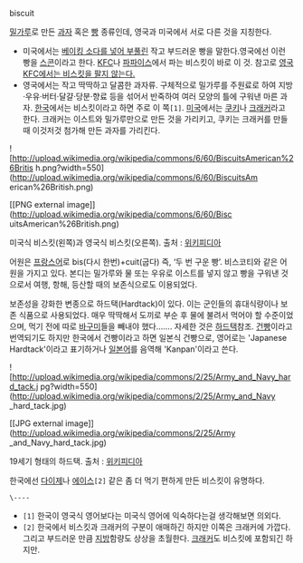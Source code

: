 biscuit

[밀가루](%EB%B0%80%EA%B0%80%EB%A3%A8.md)로 만든 [과자](%EA%B3%BC%EC%9E%90.md) 혹은
[빵](%EB%B9%B5.md) 종류인데, 영국과 미국에서 서로 다른 것을 지칭한다.  

  * 미국에서는 [베이킹 소다를 넣어 부풀린](http://en.wikipedia.org/wiki/Biscuit_\(bread\)) 작고 부드러운 빵을 말한다.영국에선 이런 빵을 [스콘](%EC%8A%A4%EC%BD%98.md)이라고 한다. [KFC](KFC.md)나 [파파이스](%ED%8C%8C%ED%8C%8C%EC%9D%B4%EC%8A%A4.md)에서 파는 비스킷이 바로 이 것. 참고로 [영국 KFC에서는 비스킷을 팔지 않는다.](http://englishsamsam.tistory.com/92)
  * 영국에서는 작고 딱딱하고 달콤한 과자류. 구체적으로 밀가루를 주원료로 하여 지방·우유·버터·달걀·당분·향료 등을 섞어서 반죽하여 여러 모양의 틀에 구워낸 마른 과자. [한국](%ED%95%9C%EA%B5%AD.md)에서는 비스킷이라고 하면 주로 이 쪽`[1]`. [미국](%EB%AF%B8%EA%B5%AD.md)에서는 [쿠키](%EC%BF%A0%ED%82%A4.md)나 [크래커](%ED%81%AC%EB%9E%98%EC%BB%A4.md)라고 한다. 크래커는 이스트와 밀가루만으로 만든 것을 가리키고, 쿠키는 크래커를 만들때 이것저것 첨가해 만든 과자를 가리킨다.

![http://upload.wikimedia.org/wikipedia/commons/6/60/BiscuitsAmerican%26Britis
h.png?width=550](http://upload.wikimedia.org/wikipedia/commons/6/60/BiscuitsAm
erican%26British.png)

[[PNG external image]](http://upload.wikimedia.org/wikipedia/commons/6/60/Bisc
uitsAmerican%26British.png)

  

미국식 비스킷(왼쪽)과 영국식 비스킷(오른쪽). 출처 :
[위키피디아](http://en.wikipedia.org/wiki/File:BiscuitsAmerican%26British.png)  

어원은 [프랑스어](%ED%94%84%EB%9E%91%EC%8A%A4%EC%96%B4.md)로 bis(다시 한번)+cuit(굽다) 즉,
‘두 번 구운 빵’. 비스코티와 같은 어원을 가지고 있다. 본디는 밀가루와 물 또는 우유로 이스트를 넣지 않고 빵을 구워낸 것으로서 여행,
항해, 등산할 때의 보존식으로도 이용되었다.

보존성을 강화한 변종으로 하드택(Hardtack)이 있다. 이는 군인들의 휴대식량이나 보존 식품으로 사용되었다. 매우 딱딱해서 도끼로 부순
후 물에 불려서 먹어야 할 수준이었으며, 먹기 전에 따로 [바구미](%EB%B0%94%EA%B5%AC%EB%AF%B8.md)들을 빼내야
했다……. 자세한 것은 [하드택](%ED%95%98%EB%93%9C%ED%83%9D.md)참조.
[건빵](%EA%B1%B4%EB%B9%B5.md)이라고 번역되기도 하지만 한국에서 건빵이라고 하면 일본식 건빵으로, 영어로는
'Japanese Hardtack'이라고 표기하거나 [일본어](%EC%9D%BC%EB%B3%B8%EC%96%B4.md)를 음역해
'Kanpan'이라고 쓴다.  

![http://upload.wikimedia.org/wikipedia/commons/2/25/Army_and_Navy_hard_tack.j
pg?width=550](http://upload.wikimedia.org/wikipedia/commons/2/25/Army_and_Navy
_hard_tack.jpg)

[[JPG external image]](http://upload.wikimedia.org/wikipedia/commons/2/25/Army
_and_Navy_hard_tack.jpg)

  

19세기 형태의 하드택. 출처 :
[위키피디아](http://en.wikipedia.org/wiki/File:Army_and_Navy_hard_tack.jpg)  

한국에선 [다이제](%EB%8B%A4%EC%9D%B4%EC%A0%9C.md)나
[에이스](%EC%97%90%EC%9D%B4%EC%8A%A4%28%EA%B3%BC%EC%9E%90%29.md)`[2]` 같은 좀 더
먹기 편하게 만든 비스킷이 유명하다.

`\----`

  * `[1]` 한국이 영국식 영어보다는 미국식 영어에 익숙하다는걸 생각해보면 의외다.
  * `[2]` 한국에서 비스킷과 크래커의 구분이 애매하긴 하지만 이쪽은 크래커에 가깝다. 그리고 부드러운 만큼 [지방](%EC%A7%80%EB%B0%A9.md)함량도 상상을 초월한다. [크래커](%ED%81%AC%EB%9E%98%EC%BB%A4.md)도 비스킷에 포함되긴 하지만.

